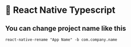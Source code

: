 # :space_invader: React Native Typescript

## You can change project name like this

```
react-native-rename "App Name" -b com.company.name
```
